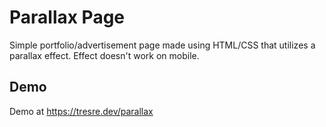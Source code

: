 # Parallax Page
Simple portfolio/advertisement page made using HTML/CSS that utilizes a parallax effect. Effect doesn't work on mobile.

## Demo

Demo at https://tresre.dev/parallax

